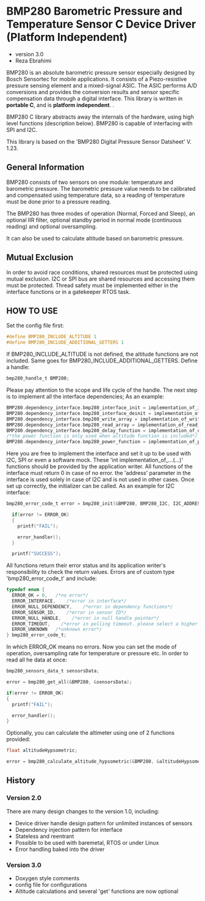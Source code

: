 # BMP280 Barometric Pressure and Temperature Sensor C Device Driver (Platform Independent)
* version 3.0
* Reza Ebrahimi

BMP280 is an absolute barometric pressure sensor especially designed by Bosch Sensortec for mobile applications. It consists of a Piezo-resistive pressure sensing element and a mixed-signal ASIC. The ASIC performs A/D conversions and provides the conversion results and sensor specific compensation data through a digital interface. This library is written in **portable C**, and is **platform independent**. .

BMP280 C library abstracts away the internals of the hardware, using high level functions (description below). BMP280 is capable of interfacing with SPI and I2C.

This library is based on the 'BMP280 Digital Pressure Sensor Datsheet' V. 1.23.

## General Information

BMP280 consists of two sensors on one module: temperature and barometric pressure. The barometric pressure value needs to be calibrated and compensated using temperature data, so a reading of temperature must be done prior to a pressure reading.

The BMP280 has three modes of operation (Normal, Forced and Sleep), an optional IIR filter, optional standby period in normal mode (continuous reading) and optional oversampling.

It can also be used to calculate altitude based on barometric pressure.

## Mutual Exclusion

In order to avoid race conditions, shared resources must be protected using mutual exclusion. I2C or SPI bus are shared resources and accessing them must be protected. Thread safety must be implemented either in the interface functions or in a gatekeeper RTOS task.

## HOW TO USE

Set the config file first:
```c
#define BMP280_INCLUDE_ALTITUDE	1
#define BMP280_INCLUDE_ADDITIONAL_GETTERS 1
```
If BMP280_INCLUDE_ALTITUDE is not defined, the altitude functions are not included. Same goes for BMP280_INCLUDE_ADDITIONAL_GETTERS. Define a handle:
```c
bmp280_handle_t BMP280;
```
Please pay attention to the scope and life cycle of the handle. The next step is to implement all the interface dependencies; As an example:
```c
BMP280.dependency_interface.bmp280_interface_init = implementation_of_interface_init;
BMP280.dependency_interface.bmp280_interface_deinit = implementation_of_interface_deinit;
BMP280.dependency_interface.bmp280_write_array = implementation_of_write_array;
BMP280.dependency_interface.bmp280_read_array = implementation_of_read_array;
BMP280.dependency_interface.bmp280_delay_function = implementation_of_delay_function;
/*the power function is only used when altitude function is included*/
BMP280.dependency_interface.bmp280_power_function = implementation_of_power_function;
```
Here you are free to implement the interface and set it up to be used with I2C, SPI or even a software mock. These 'int implementation_of_...(...)' functions should be provided by the application writer. All functions of the interface must return 0 in case of no error. the 'address' parameter in the interface is used solely in case of I2C and is not used in other cases. Once set up correctly, the initializer can be called. As an example for I2C interface:
```c
bmp280_error_code_t error = bmp280_init(&BMP280, BMP280_I2C, I2C_ADDRESS_1);

  if(error != ERROR_OK)
  {
    printf("FAIL");

    error_handler();
  }

  printf("SUCCESS");
```
All functions return their error status and its application writer's responsibility to check the return values. Errors are of custom type 'bmp280_error_code_t' and include:
```c
typedef enum {
  ERROR_OK = 0,   /*no error*/
  ERROR_INTERFACE,    /*error in interface*/
  ERROR_NULL_DEPENDENCY,    /*error in dependency functions*/
  ERROR_SENSOR_ID,    /*error in sensor ID*/
  ERROR_NULL_HANDLE,    /*error in null handle pointer*/
  ERROR_TIMEOUT,    /*error in polling timeout. please select a higher timeout*/
  ERROR_UNKNOWN   /*unknown error*/
} bmp280_error_code_t;
```
In which ERROR_OK means no errors. Now you can set the mode of operation, oversampling rate for temperature or pressure etc. In order to read all he data at once:
```c
bmp280_sensors_data_t sensorsData;

error = bmp280_get_all(&BMP280, &sensorsData);

if(error != ERROR_OK)
{
  printf("FAIL");

  error_handler();
}
```
Optionally, you can calculate the altimeter using one of 2 functions provided:
```c
float altitudeHypsometric;

error = bmp280_calculate_altitude_hypsometric(&BMP280, &altitudeHypsometric, sensorsData.pressure, sensorsData.temperature);
```
## History

### Version 2.0
There are many design changes to the version 1.0, including:
- Device driver handle design pattern for unlimited instances of sensors
- Dependency injection pattern for interface
- Stateless and reentrant
- Possible to be used with baremetal, RTOS or under Linux
- Error handling baked into the driver

### Version 3.0
- Doxygen style comments
- config file for configurations
- Altitude calculations and several 'get' functions are now optional


